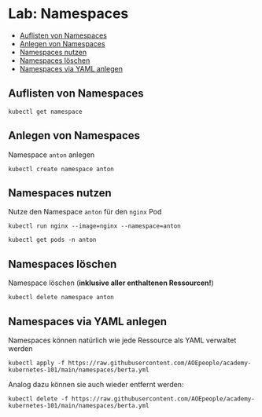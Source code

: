# Lab: Namespaces

<!-- BEGIN mktoc -->

- [Auflisten von Namespaces](#auflisten-von-namespaces)
- [Anlegen von Namespaces](#anlegen-von-namespaces)
- [Namespaces nutzen](#namespaces-nutzen)
- [Namespaces löschen](#namespaces-löschen)
- [Namespaces via YAML anlegen](#namespaces-via-yaml-anlegen)
<!-- END mktoc -->

## Auflisten von Namespaces

```shell
kubectl get namespace
```

## Anlegen von Namespaces

Namespace `anton` anlegen

```shell
kubectl create namespace anton
```

## Namespaces nutzen

Nutze den Namespace `anton` für den `nginx` Pod

```shell
kubectl run nginx --image=nginx --namespace=anton
```

```shell
kubectl get pods -n anton
```

## Namespaces löschen

Namespace löschen (**inklusive aller enthaltenen Ressourcen!**)

```shell
kubectl delete namespace anton
```

## Namespaces via YAML anlegen

Namespaces können natürlich wie jede Ressource als YAML verwaltet werden

```shell
kubectl apply -f https://raw.githubusercontent.com/AOEpeople/academy-kubernetes-101/main/namespaces/berta.yml
```

Analog dazu können sie auch wieder entfernt werden:

```shell
kubectl delete -f https://raw.githubusercontent.com/AOEpeople/academy-kubernetes-101/main/namespaces/berta.yml
```
